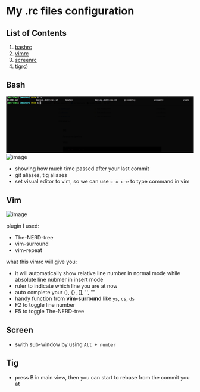# My .rc files configuration

## List of Contents
1. [bashrc](#bash)
2. [vimrc](#vim)
3. [screenrc](#screen)
4. [tigrc](#tigrc))

## Bash
![](./screenshot/bashScreenshot.png)
![image](https://media.giphy.com/media/WU5zWDZurav2UvQCN1/giphy.gif)

* showing how much time passed after your last commit
* git aliases, tig aliases
* set visual editor to vim, so we can  use `c-x c-e` to type command in vim

## Vim
![image](https://media.giphy.com/media/h5okkIBLkKFxNMgfkI/giphy.gif)

plugin I used: 
* The-NERD-tree
* vim-surround
* vim-repeat

what this vimrc will give you:

* it will automatically show relative line number in normal mode
while absolute line nubmer in insert mode
* ruler to indicate which line you are at now
* auto complete your (), {}, [], '', ""
* handy function from **vim-surround** like `ys`, `cs`, `ds`
* F2 to toggle line number
* F5 to toggle The-NERD-tree


## Screen

* swith sub-window by using `Alt + number`

## Tig

* press B in main view, then you can start to rebase from the commit you at
